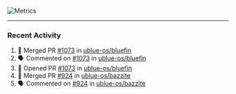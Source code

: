 ![Metrics](https://metrics.lecoq.io/KyleGospo?template=classic&base=header%2C%20activity%2C%20community%2C%20repositories%2C%20metadata&base.indepth=false&base.hireable=false&base.skip=false&config.timezone=America%2FLos_Angeles)

---
### Recent Activity
<!--START_SECTION:activity-->
1. 🎉 Merged PR [#1073](https://github.com/ublue-os/bluefin/pull/1073) in [ublue-os/bluefin](https://github.com/ublue-os/bluefin)
2. 🗣 Commented on [#1073](https://github.com/ublue-os/bluefin/pull/1073#issuecomment-2027870639) in [ublue-os/bluefin](https://github.com/ublue-os/bluefin)
3. 💪 Opened PR [#1073](https://github.com/ublue-os/bluefin/pull/1073) in [ublue-os/bluefin](https://github.com/ublue-os/bluefin)
4. 🎉 Merged PR [#924](https://github.com/ublue-os/bazzite/pull/924) in [ublue-os/bazzite](https://github.com/ublue-os/bazzite)
5. 🗣 Commented on [#924](https://github.com/ublue-os/bazzite/pull/924#issuecomment-2027600625) in [ublue-os/bazzite](https://github.com/ublue-os/bazzite)
<!--END_SECTION:activity-->
